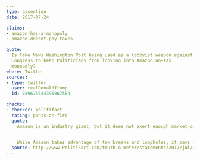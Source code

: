 ```yaml
---
type: assertion
date: 2017-07-24

claims:
- amazon-has-a-monopoly
- amazon-doesnt-pay-taxes

quote:
  Is Fake News Washington Post being used as a lobbyist weapon against
  Congress to keep Politicians from looking into Amazon no-tax
  monopoly?
where: Twitter
sources:
- type: twitter
  user: realDonaldTrump
  id: 889675644396867584

checks:
- checker: politifact
  rating: pants-on-fire
  quote:
    Amazon is an industry giant, but it does not exert enough market control to be considered a monopoly, and no U.S. tribunal has ever deemed it as such.


    While Amazon takes advantage of tax breaks and loopholes, it pays federal corporate tax, and charges sales taxes in 46 U.S. jurisdictions. It also supports federal legislation that would require other online retailers to pay state tax on internet sales.
  source: http://www.PolitiFact.com/truth-o-meter/statements/2017/jul/26/donald-trump/amazon-no-tax-monopoly-donald-trump-said/
---
```

